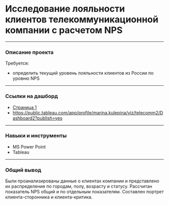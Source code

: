 # Исследование лояльности клиентов телекоммуникационной компании с расчетом NPS
___

### Описание проекта
Требуется:
* определить текущий уровень лояльности клиентов из России по уровню NPS
___
### Ссылки на дашборд
* <a href='https://public.tableau.com/app/profile/marina.kulepina/viz/telecomm1_16735106702810/Dashboard1'> Страница 1
* https://public.tableau.com/app/profile/marina.kulepina/viz/telecomm2/Dashboard2?publish=yes
___
### Навыки и инструменты
* MS Power Point
* Tableau
___
### Общий вывод
Были проанализированы данные о клиентах компании и представлено их распределение по городам, полу, возрасту и статусу. Рассчитан показатель NPS общий и по отдельным показателям. Составлен портрет клиента-сторонника и клиента-критика.
